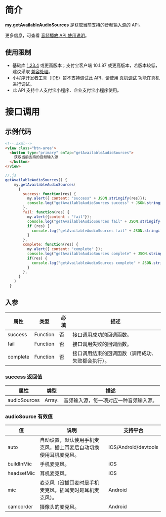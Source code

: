 # 简介

**my.getAvailableAudioSources** 是获取当前支持的音频输入源的 API。

更多信息，可查看 [音频播放 API 使用说明](https://opendocs.alipay.com/mini/03l3fn)。

## 使用限制

- 基础库 [1.23.4](https://opendocs.alipay.com/mini/framework/lib) 或更高版本；支付宝客户端 10.1.87 或更高版本，若版本较低，建议采取 [兼容处理](https://opendocs.alipay.com/mini/framework/compatibility)。
- 小程序开发者工具（IDE）暂不支持调试此 API，请使用 [真机调试](https://opendocs.alipay.com/mini/ide/remote-debug) 功能在真机进行调试。
- 此 API 支持个人支付宝小程序、企业支付宝小程序使用。

# 接口调用

## 示例代码

```html
<!--.axml-->
<view class="btn-area">
  <button type="primary" onTap="getAvailableAudioSources">
    获取当前支持的音频输入源
  </button>
</view>
```

```javascript
//.js
getAvailableAudioSources() {
    my.getAvailableAudioSources(
      {
        success: function(res) {
          my.alert({ content: "success" + JSON.stringify(res)});
          console.log("getAvailableAudioSources success" + JSON.stringify(res));
        },
        fail: function(res) {
          my.alert({content : "fail"});
          console.log("getAvailableAudioSources fail" + JSON.stringify(res));
          if (res) {
            console.log("getAvailableAudioSources fail" + JSON.stringify(res));
          }
        },
        complete: function(res) {
          my.alert({ content: "complete" });
          console.log("getAvailableAudioSources complete" + JSON.stringnify(res));
          if(res) {
            console.log("getAvailableAudioSources complete" + JSON.stringnify(res));
          }
        },
      }
    )
  }
```

## 入参

| **属性** | **类型** | **必填** | **描述** |
| --- | --- | --- | --- |
| success | Function | 否 | 接口调用成功的回调函数。 |
| fail | Function | 否 | 接口调用失败的回调函数。 |
| complete | Function | 否 | 接口调用结束的回调函数（调用成功、失败都会执行）。 |

### success 返回值

| **属性**     | **类型**       | **描述**                               |
| ------------ | -------------- | -------------------------------------- |
| audioSources | Array.<String> | 音频输入源，每一项对应一种音频输入源。 |

### audioSource 有效值

| **值** | **说明** | **支持平台** |
| --- | --- | --- |
| auto | 自动设置，默认使用手机麦克风，插上耳麦后自动切换使用耳机麦克风。 | iOS/Android/devtools |
| buildInMic | 手机麦克风。 | iOS |
| headsetMic | 耳机麦克风。 | iOS |
| mic | 麦克风（没插耳麦时是手机麦克风，插耳麦时是耳机麦克风）。 | Android |
| camcorder | 摄像头的麦克风。 | Android |
